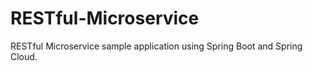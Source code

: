 # RESTful-Microservice

RESTful Microservice sample application using Spring Boot and Spring Cloud. 
